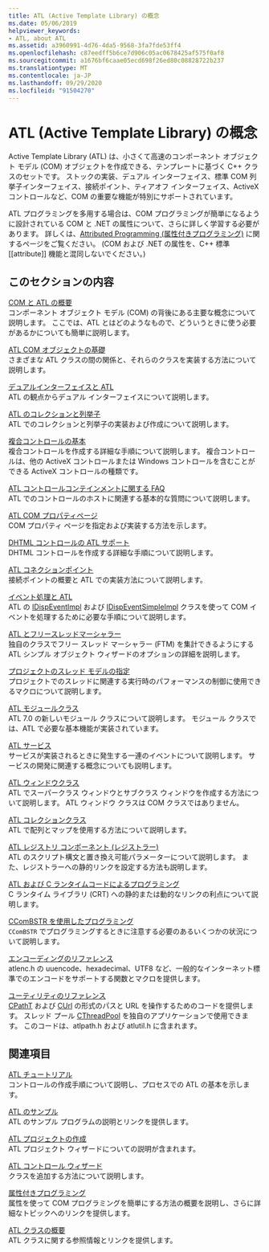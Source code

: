 ```yaml
---
title: ATL (Active Template Library) の概念
ms.date: 05/06/2019
helpviewer_keywords:
- ATL, about ATL
ms.assetid: a3960991-4d76-4da5-9568-3fa7fde53ff4
ms.openlocfilehash: c87eedff5b6ce7d906c05ac0678425af575f0af8
ms.sourcegitcommit: a1676bf6caae05ecd698f26ed80c08828722b237
ms.translationtype: MT
ms.contentlocale: ja-JP
ms.lasthandoff: 09/29/2020
ms.locfileid: "91504270"
---
```

# <a name="active-template-library-atl-concepts"></a>ATL (Active Template Library) の概念

Active Template Library (ATL) は、小さくて高速のコンポーネント オブジェクト モデル (COM) オブジェクトを作成できる、テンプレートに基づく C++ クラスのセットです。 ストックの実装、デュアル インターフェイス、標準 COM 列挙子インターフェイス、接続ポイント、ティアオフ インターフェイス、ActiveX コントロールなど、COM の重要な機能が特別にサポートされています。

ATL プログラミングを多用する場合は、COM プログラミングが簡単になるように設計されている COM と .NET の属性について、さらに詳しく学習する必要があります。 詳しくは、[Attributed Programming (属性付きプログラミング)](../windows/attributes/cpp-attributes-com-net.md) に関するページをご覧ください。 (COM および .NET の属性を、C++ 標準\[\[attribute]] 機能と混同しないでください。)

## <a name="in-this-section"></a>このセクションの内容

[COM と ATL の概要](introduction-to-com-and-atl.md)<br/>
コンポーネント オブジェクト モデル (COM) の背後にある主要な概念について説明します。 ここでは、ATL とはどのようなもので、どういうときに使う必要があるかについても簡単に説明します。

[ATL COM オブジェクトの基礎](fundamentals-of-atl-com-objects.md)<br/>
さまざまな ATL クラスの間の関係と、それらのクラスを実装する方法について説明します。

[デュアルインターフェイスと ATL](dual-interfaces-and-atl.md)<br/>
ATL の観点からデュアル インターフェイスについて説明します。

[ATL のコレクションと列挙子](atl-collections-and-enumerators.md)<br/>
ATL でのコレクションと列挙子の実装および作成について説明します。

[複合コントロールの基本](atl-composite-control-fundamentals.md)<br/>
複合コントロールを作成する詳細な手順について説明します。 複合コントロールは、他の ActiveX コントロールまたは Windows コントロールを含むことができる ActiveX コントロールの種類です。

[ATL コントロールコンテインメントに関する FAQ](atl-control-containment-faq.md)<br/>
ATL でのコントロールのホストに関連する基本的な質問について説明します。

[ATL COM プロパティページ](atl-com-property-pages.md)<br/>
COM プロパティ ページを指定および実装する方法を示します。

[DHTML コントロールの ATL サポート](atl-support-for-dhtml-controls.md)<br/>
DHTML コントロールを作成する詳細な手順について説明します。

[ATL コネクションポイント](atl-connection-points.md)<br/>
接続ポイントの概要と ATL での実装方法について説明します。

[イベント処理と ATL](event-handling-and-atl.md)<br/>
ATL の [IDispEventImpl](reference/idispeventimpl-class.md) および [IDispEventSimpleImpl](reference/idispeventsimpleimpl-class.md) クラスを使って COM イベントを処理するために必要な手順について説明します。

[ATL とフリースレッドマーシャラー](atl-and-the-free-threaded-marshaler.md)<br/>
独自のクラスでフリー スレッド マーシャラー (FTM) を集計できるようにする ATL シンプル オブジェクト ウィザードのオプションの詳細を説明します。

[プロジェクトのスレッド モデルの指定](specifying-the-threading-model-for-a-project-atl.md)<br/>
プロジェクトでのスレッドに関連する実行時のパフォーマンスの制御に使用できるマクロについて説明します。

[ATL モジュールクラス](atl-module-classes.md)<br/>
ATL 7.0 の新しいモジュール クラスについて説明します。 モジュール クラスでは、ATL で必要な基本機能が実装されています。

[ATL サービス](atl-services.md)<br/>
サービスが実装されるときに発生する一連のイベントについて説明します。 サービスの開発に関連する概念についても説明します。

[ATL ウィンドウクラス](atl-window-classes.md)<br/>
ATL でスーパークラス ウィンドウとサブクラス ウィンドウを作成する方法について説明します。 ATL ウィンドウ クラスは COM クラスではありません。

[ATL コレクションクラス](atl-collection-classes.md)<br/>
ATL で配列とマップを使用する方法について説明します。

[ATL レジストリ コンポーネント (レジストラー)](atl-registry-component-registrar.md)<br/>
ATL のスクリプト構文と置き換え可能パラメーターについて説明します。 また、レジストラーへの静的リンクを設定する方法も説明します。

[ATL および C ランタイムコードによるプログラミング](programming-with-atl-and-c-run-time-code.md)<br/>
C ランタイム ライブラリ (CRT) への静的または動的なリンクの利点について説明します。

[CComBSTR を使用したプログラミング](programming-with-ccombstr-atl.md)<br/>
`CComBSTR` でプログラミングするときに注意する必要のあるいくつかの状況について説明します。

[エンコーディングのリファレンス](atl-encoding-reference.md)<br/>
atlenc.h の uuencode、hexadecimal、UTF8 など、一般的なインターネット標準でのエンコードをサポートする関数とマクロを提供します。

[ユーティリティのリファレンス](atl-utilities-reference.md)<br/>
[CPathT](reference/cpatht-class.md) および [CUrl](reference/curl-class.md) の形式のパスと URL を操作するためのコードを提供します。 スレッド プール [CThreadPool](reference/cthreadpool-class.md) を独自のアプリケーションで使用できます。 このコードは、atlpath.h および atlutil.h に含まれます。

## <a name="related-sections"></a>関連項目

[ATL チュートリアル](active-template-library-atl-tutorial.md)<br/>
コントロールの作成手順について説明し、プロセスでの ATL の基本を示します。

[ATL のサンプル](../overview/visual-cpp-samples.md)<br/>
ATL のサンプル プログラムの説明とリンクを提供します。

[ATL プロジェクトの作成](reference/creating-an-atl-project.md)<br/>
ATL プロジェクト ウィザードについての説明が含まれます。

[ATL コントロール ウィザード](reference/atl-control-wizard.md)<br/>
クラスを追加する方法について説明します。

[属性付きプログラミング](../windows/attributes/cpp-attributes-com-net.md)<br/>
属性を使って COM プログラミングを簡単にする方法の概要を説明し、さらに詳細なトピックへのリンクを提供します。

[ATL クラスの概要](atl-class-overview.md)<br/>
ATL クラスに関する参照情報とリンクを提供します。

